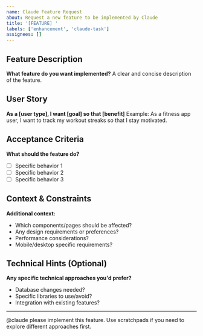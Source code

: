 ```yaml
---
name: Claude Feature Request
about: Request a new feature to be implemented by Claude
title: '[FEATURE] '
labels: ['enhancement', 'claude-task']
assignees: []
---
```


## Feature Description
**What feature do you want implemented?**
A clear and concise description of the feature.

## User Story
**As a [user type], I want [goal] so that [benefit]**
Example: As a fitness app user, I want to track my workout streaks so that I stay motivated.

## Acceptance Criteria
**What should the feature do?**
- [ ] Specific behavior 1
- [ ] Specific behavior 2  
- [ ] Specific behavior 3

## Context & Constraints
**Additional context:**
- Which components/pages should be affected?
- Any design requirements or preferences?
- Performance considerations?
- Mobile/desktop specific requirements?

## Technical Hints (Optional)
**Any specific technical approaches you'd prefer?**
- Database changes needed?
- Specific libraries to use/avoid?
- Integration with existing features?

---
@claude please implement this feature. Use scratchpads if you need to explore different approaches first.